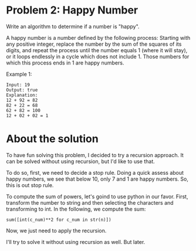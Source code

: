 # Problem 2: Happy Number
Write an algorithm to determine if a number is "happy".

A happy number is a number defined by the following process: Starting with any positive integer, replace the number by the sum of the squares of its digits, and repeat the process until the number equals 1 (where it will stay), or it loops endlessly in a cycle which does not include 1. Those numbers for which this process ends in 1 are happy numbers.

Example 1:
```
Input: 19
Output: true
Explanation: 
12 + 92 = 82
82 + 22 = 68
62 + 82 = 100
12 + 02 + 02 = 1
```

# About the solution
To have fun solving this problem, I decided to try a recursion approach. It can be solved without using recursion, but I'd like to use that. 

To do so, first, we need to decide a stop rule. Doing a quick assess about happy numbers, we see that below 10, only 7 and 1 are happy numbers. So, this is out stop rule.

To compute the sum of powers, let's goind to use python in our favor. First, transform the number to string and then selecting the characters and transforming to int. In the following, we compute the sum:
```
sum([int(c_num)**2 for c_num in str(n)])
``` 

Now, we just need to apply the recursion. 

I'll try to solve it without using recursion as well. But later.